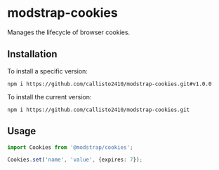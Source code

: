 # modstrap-cookies

Manages the lifecycle of browser cookies.

## Installation

To install a specific version:
```shell script
npm i https://github.com/callisto2410/modstrap-cookies.git#v1.0.0
```

To install the current version:
```shell script
npm i https://github.com/callisto2410/modstrap-cookies.git
```

## Usage

```ts
import Cookies from '@modstrap/cookies';

Cookies.set('name', 'value', {expires: 7});
```
